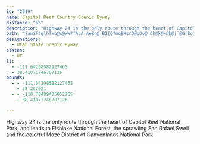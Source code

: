 ```yaml
---
id: "2019"
name: Capitol Reef Country Scenic Byway
distance: "66"
description: "Highway 24 is the only route through the heart of Capitol Reef National Park, and leads to Fishlake National Forest, the sprawling San Rafael Swell and the colorful Maze District of Canyonlands National Park."
path: "}amiFtglhTxu@c@xW?fAcA`AeBn@_BI{Q?mqBHsrD@cDv@_Ch@k@~@k@j`@G|Bc@z@g@lDuCfCqC^m@fE_KxAmCh@s@rB_BbBm@~AWzq@BjJWxGo@zEs@bIwBxo@qVfq@uW~HuDjMaKpFgGhDyErFaKfDiI|BqHtAwFdAeGfAcInAaPlAgIt@mCbBsDxAwBnMeOXk@d@sAHaCDeq@H{@^kBx@qAtb@wUbwAev@pJ_FrDuBlFeEbCqBdCgC`D{DpViXjEuFlBsDbAeCbAaD~@{Dt@mEvCqb@bBkj@vB}l@z@iRrBiTjJao@dAgJRaDN_D]qbCFmD`@gH|@eHrI}g@v@eGbAiLhCw]D_F?yz@HiSEeFTmuBXgCt@mDrBaFvAsCZqAVmAJgB?gBEsAc@cC_IeTm@_AaBeA_AUmAEkALcPfGsAXwA?kBQ_C_A}@u@{NmQaCiBeDqBmc@gQuLmEyBoAoAkAu@gAmByEch@k{AYsAM}AFgDXsBzCaK\\uAN}BKaC{CoQEmBDmBLqA~QgkARmB~@gRdAwY?{BSyC[sBoAeG?yDtD}b@dAi\\j@kElEoRbWmeAb@oArB}DbDsErF}I`IoLrCkCpIoFhBqCn@mBb@mCReCnAaMXiDJmCE}D{@wNJsFdC_\\^eCv@yCnByDvAaBp\\iYdDgDh^yb@lEgH|GiOfImVx@wMRgBn@_BxCgFb@sAXqAJ_C?cGJeD`@sDdAmEpGoPd@mBh@kDNyCKgEwAaKIuB?eBv@cIBeDW_D_AuDyBsFi@kCOuCt@sRO}KBuCVcC|BmIRaB@mBWyCmA{FIwAHiAXeAx@qAbRaO~BaBnBqBvBuCnBmDbAyBb@yBJuBKyBUyAaEkHm@aCAaBHeIMaDuAoIOcCFuA|@eHBgB}@gKDuArA_MScEuAyCiEmEg@qAEmBLkB^iAt@}@lAe@~PgAhCk@jEaBzCyBrBmB|AsBt@_Cl@aE?mCS}Bc@_CcFkNcA_EeB{PcB{K}AuBoBqBwEsB_A{@_@s@OkA?aAX}AxFgKh@_D?iBK_Bi@sBgB_EsFuJs@yBKsBNyCx@aGEyDq@gBkAs@uHY_Ds@cQkJs@iAQu@@mAZyAz@{AxE{Gp@eBTgC?mIJyBn@mBlA_A~BkAxBoBjAoBdEeXBoCIwBm@mBuNiUs@aCOgBAwAHkB^{Ax@mB~@gAv@i@~Bg@rGFhBYfBm@hBsAxBgE^_BTsC?kC[gDaGkYyA}Qi@cCo@cBkF{K[kBEyANmB`@gBvAmEHw@?s@MsAk@qC?{BTmAXs@n@q@t@_@pBe@hAe@bAmApAiFb@eAl@k@n@_@n@GhAJvEtBhB^xAGlAe@tAqB|C}GToAHwDUqAmBaII_A?yAN{Ab@iBh@gAjAmAnLmG|@yAp@mBn@yF\\aH?kDScCeAsFcDsLs@mDSmCE_DRgDtL}{@`@aCf@gBbByDx@gAz@w@zAaAbKgDnBeBrBmCrAyDj@wDF{D?oBSkByAgHaEuOg]}wAsCqIo@mAiEaGgDsDsDaCaDkAyHgGuImFsEgEgHmDuHkBqNuAgC?iHtAyAGmA_@_Ay@mAyBiC{I}AyC{BaCcBmAsC}@wBYmw@uHyE}@{LuDa]iPkEsAmEk@}Ke@uKsA_c@uJua@aKmCgAiDeCgCyE}AiJeCcWUgG?mCdA_b@CyCKaCi@_Du@mCcAsC}AeCqL}O_DaGwAmDo@iCoAcGs@sEkAoUg@yGu@cF{\\gkAwEgQoAoFsA_IyAoMc@uG_@eJSoMZiSQuIk@_LgAqJ_CgL_gB}wHs@uDu@{IEmDDmF^yFbDeVDcCE{COqCsG{\\q@yGKaE?eENoDd@kFfA_GlBkH~B_Id@mDBmE_@oJDsBb@sDx@_D`BmCfB_BlAq@bCs@`JkBjBiAfByBx@kB^eBXuB?gCSeCu@_DqAgCkC{DiA}Bk@yAm@cDg@gKi@aDi@qBgc@mhAqDaKu@_Di@oDi@gGIcC?uDXuqANgZTqHnAsRdFam@h@{B~@{AlGyE~@iAbA{CZeBAsC}FmlB}Asd@_@aEkAaJaY{vAgAuHUaDEyIrBaf@DiBE}CSyC_@}BoBoIYgCOsCD_CTaDXwApEiQd@gD?oEYeCc@{Ae@qAmFgHiTqWsCsEiBgGqEc]EgACmCPeBZmAh@wAr@gA~GaGhAsAhCaFfA}Dt@{EH_B@_fA`@il@@qHJsJ"
designations:
  - Utah State Scenic Byway
states:
  - UT
ll:
  - -111.64298582127465
  - 38.41071746707126
bounds:
  - - -111.64298582127465
    - 38.267921
  - - -110.70499485052265
    - 38.41071746707126

---
```


Highway 24 is the only route through the heart of Capitol Reef National Park, and leads to Fishlake National Forest, the sprawling San Rafael Swell and the colorful Maze District of Canyonlands National Park.
